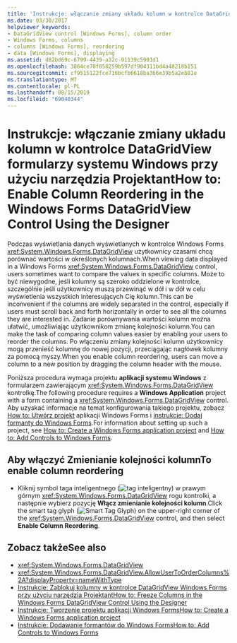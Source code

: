 ```yaml
---
title: 'Instrukcje: włączanie zmiany układu kolumn w kontrolce DataGridView formularzy systemu Windows przy użyciu narzędzia Projektant'
ms.date: 03/30/2017
helpviewer_keywords:
- DataGridView control [Windows Forms], column order
- Windows Forms, columns
- columns [Windows Forms], reordering
- data [Windows Forms], displaying
ms.assetid: d82bd69c-6799-4439-a32c-91139c5901d1
ms.openlocfilehash: 3864ce70f058259b597df904311bd4a48218b151
ms.sourcegitcommit: cf9515122fce716bcfb6618ba366e39b5a2eb81e
ms.translationtype: MT
ms.contentlocale: pl-PL
ms.lasthandoff: 08/15/2019
ms.locfileid: "69040344"
---
```

# <a name="how-to-enable-column-reordering-in-the-windows-forms-datagridview-control-using-the-designer"></a><span data-ttu-id="2b0e2-102">Instrukcje: włączanie zmiany układu kolumn w kontrolce DataGridView formularzy systemu Windows przy użyciu narzędzia Projektant</span><span class="sxs-lookup"><span data-stu-id="2b0e2-102">How to: Enable Column Reordering in the Windows Forms DataGridView Control Using the Designer</span></span>
<span data-ttu-id="2b0e2-103">Podczas wyświetlania danych wyświetlanych w kontrolce Windows Forms <xref:System.Windows.Forms.DataGridView> użytkownicy czasami chcą porównać wartości w określonych kolumnach.</span><span class="sxs-lookup"><span data-stu-id="2b0e2-103">When viewing data displayed in a Windows Forms <xref:System.Windows.Forms.DataGridView> control, users sometimes want to compare the values in specific columns.</span></span> <span data-ttu-id="2b0e2-104">Może to być niewygodne, jeśli kolumny są szeroko oddzielone w kontrolce, szczególnie jeśli użytkownicy muszą przewinąć w dół i w dół w celu wyświetlenia wszystkich interesujących Cię kolumn.</span><span class="sxs-lookup"><span data-stu-id="2b0e2-104">This can be inconvenient if the columns are widely separated in the control, especially if users must scroll back and forth horizontally in order to see all the columns they are interested in.</span></span> <span data-ttu-id="2b0e2-105">Zadanie porównywania wartości kolumn można ułatwić, umożliwiając użytkownikom zmianę kolejności kolumn.</span><span class="sxs-lookup"><span data-stu-id="2b0e2-105">You can make the task of comparing column values easier by enabling your users to reorder the columns.</span></span> <span data-ttu-id="2b0e2-106">Po włączeniu zmiany kolejności kolumn użytkownicy mogą przenieść kolumnę do nowej pozycji, przeciągając nagłówek kolumny za pomocą myszy.</span><span class="sxs-lookup"><span data-stu-id="2b0e2-106">When you enable column reordering, users can move a column to a new position by dragging the column header with the mouse.</span></span>

 <span data-ttu-id="2b0e2-107">Poniższa procedura wymaga projektu **aplikacji systemu Windows** z formularzem zawierającym <xref:System.Windows.Forms.DataGridView> kontrolkę.</span><span class="sxs-lookup"><span data-stu-id="2b0e2-107">The following procedure requires a **Windows Application** project with a form containing a <xref:System.Windows.Forms.DataGridView> control.</span></span> <span data-ttu-id="2b0e2-108">Aby uzyskać informacje na temat konfigurowania takiego projektu, zobacz [How to: Utwórz projekt](/visualstudio/ide/step-1-create-a-windows-forms-application-project) aplikacji Windows Forms i [instrukcje: Dodaj formanty do Windows Forms](how-to-add-controls-to-windows-forms.md).</span><span class="sxs-lookup"><span data-stu-id="2b0e2-108">For information about setting up such a project, see [How to: Create a Windows Forms application project](/visualstudio/ide/step-1-create-a-windows-forms-application-project) and [How to: Add Controls to Windows Forms](how-to-add-controls-to-windows-forms.md).</span></span>

## <a name="to-enable-column-reordering"></a><span data-ttu-id="2b0e2-109">Aby włączyć Zmienianie kolejności kolumn</span><span class="sxs-lookup"><span data-stu-id="2b0e2-109">To enable column reordering</span></span>

- <span data-ttu-id="2b0e2-110">Kliknij symbol taga inteligentnego (![tag inteligentny](./media/vs-winformsmttagglyph.gif "VS_WinFormSmtTagGlyph")) w prawym górnym <xref:System.Windows.Forms.DataGridView> rogu kontrolki, a następnie wybierz pozycję **Włącz zmienianie kolejności kolumn**.</span><span class="sxs-lookup"><span data-stu-id="2b0e2-110">Click the smart tag glyph (![Smart Tag Glyph](./media/vs-winformsmttagglyph.gif "VS_WinFormSmtTagGlyph")) on the upper-right corner of the <xref:System.Windows.Forms.DataGridView> control, and then select **Enable Column Reordering**.</span></span>

## <a name="see-also"></a><span data-ttu-id="2b0e2-111">Zobacz także</span><span class="sxs-lookup"><span data-stu-id="2b0e2-111">See also</span></span>

- <xref:System.Windows.Forms.DataGridView>
- <xref:System.Windows.Forms.DataGridView.AllowUserToOrderColumns%2A?displayProperty=nameWithType>
- [<span data-ttu-id="2b0e2-112">Instrukcje: Zablokuj kolumny w kontrolce DataGridView Windows Forms przy użyciu narzędzia Projektant</span><span class="sxs-lookup"><span data-stu-id="2b0e2-112">How to: Freeze Columns in the Windows Forms DataGridView Control Using the Designer</span></span>](freeze-columns-in-the-datagrid-using-the-designer.md)
- [<span data-ttu-id="2b0e2-113">Instrukcje: Tworzenie projektu aplikacji Windows Forms</span><span class="sxs-lookup"><span data-stu-id="2b0e2-113">How to: Create a Windows Forms application project</span></span>](/visualstudio/ide/step-1-create-a-windows-forms-application-project)
- [<span data-ttu-id="2b0e2-114">Instrukcje: Dodawanie formantów do Windows Forms</span><span class="sxs-lookup"><span data-stu-id="2b0e2-114">How to: Add Controls to Windows Forms</span></span>](how-to-add-controls-to-windows-forms.md)
